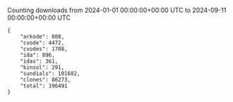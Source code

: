 
Counting downloads from 2024-01-01 00:00:00+00:00 UTC to 2024-09-11 00:00:00+00:00 UTC

```
{
    "arkode": 808,
    "cvode": 4472,
    "cvodes": 1708,
    "ida": 896,
    "idas": 361,
    "kinsol": 291,
    "sundials": 101682,
    "clones": 86273,
    "total": 196491
}
```
